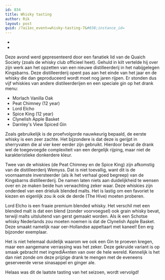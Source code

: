```yaml
---
id: 834
title: Whisky tasting
author: Rik
layout: post
guid: /?ai1ec_event=whisky-tasting-7&#038;instance_id=
---
```

-
-
Deze avond werd gepresenteerd door een fanatiek lid van de Quaich Society (zoals de whisky club officieel heet). Gehuld in kilt vertelde hij over zijn werk aan het opzetten van een nieuwe distilleerderij in het nabijgelegen Kingsbarns. Deze distilleerderij opent pas aan het einde van het jaar en de whisky die dan geproduceerd wordt moet nog jaren rijpen. Er stonden dus vijf whiskies van andere distileerderijen en een speciale gin op het drank menu:

  * Morlach Vanilla Oak
  * Peat Chimney (12 year)
  * Lord Elcho
  * Spice King (12 year)
  * Clynelish Apple Basket
  * Darnley's View Spiced Gin

Zoals gebruikelijk is de proefvolgorde nauwkeurig bepaald, de eerste whisky is een zeer zachte. Het bijzondere is dat deze is gerijpt in sherryvaten die al vier keer eerder zijn gebruikt. Hierdoor bevat de drank wel de toegevoegde complexiteit van een dergelijk rijping, maar niet de karakteristieke donkerdere kleur.

Twee van de whiskies (de Peat Chimney en de Spice King) zijn afkomstig van de distilleerderij Wemyss. Dat is niet toevallig, want dit is de voornaamste inversteerder (als ik het verhaal goed begreep) van de Kingsbarns distilleerderij. De namen laten niets aan duidelijkheid te wensen over en ze maken beide hun verwachting zeker waar. Deze whiskies zijn onderdeel van een drieluik blended malts. Het is lastig om een favoriet te kiezen en eigenlijk zou ik ook de derde (The Hive) moeten proberen.

Lord Elcho is een fraaie premium blended whisky. Het verschil met een blended malt is dat een blend (zonder voorvoegsel) ook grain whisky bevat, terwijl malts uitsluitend van gerst gemaakt worden. Als ik een Schotse whisky Nederlands zou moeten noemen is dat de Clynelish Apple Basket. Deze smaakt namelijk naar oer-Hollandse appeltaart met kaneel! Een erg bijzonder exemplaar.

Het is niet helemaal duidelijk waarom we ook een Gin te proeven kregen, maar een aangemane verrassing was het zeker. Deze gekruide variant is op smaak gebracht met ingrediÃ«nten van over de hele wereld. Kennelijk is het dan niet zonde om deze prijzige drank te mengen met de eveneens geserveerde verse sinasappel en ginger ale.

Helaas was dit de laatste tasting van het seizoen, wordt vervolgd!